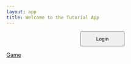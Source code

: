 ```yaml
---
layout: app
title: Welcome to the Tutorial App
---
```


<style>
  button {
    padding: 10px 40px;
  }
  .middle {
    text-align: center;
  }
</style>

<form action="login.html">
<div class="middle">
  <button type="submit" id="loginButton">Login</button>
</div>

<p><a href="r1.html">Game</a></p>
</form>
